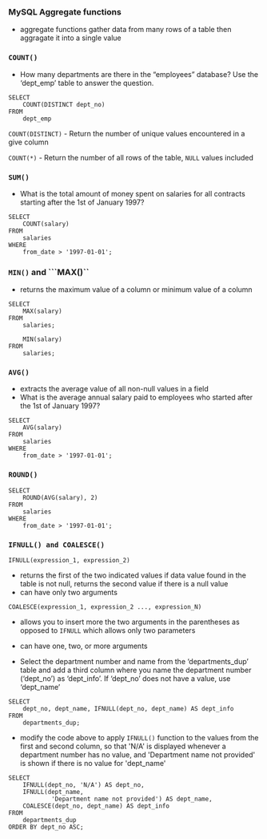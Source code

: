 ### MySQL Aggregate functions
- aggregate functions gather data from many rows of a table then aggragate it into a single value

### ```COUNT()```

- How many departments are there in the “employees” database? Use the ‘dept_emp’ table to answer the question.

```
SELECT 
    COUNT(DISTINCT dept_no)
FROM
    dept_emp
```

```COUNT(DISTINCT)``` - Return the number of unique values encountered in a give column

```COUNT(*)``` - Return the number of all rows of the table, ```NULL``` values included

### ```SUM()```
- What is the total amount of money spent on salaries for all contracts starting after the 1st of January 1997?

```
SELECT 
    COUNT(salary)
FROM
    salaries
WHERE
    from_date > '1997-01-01';
```

### ```MIN()``` and ```MAX()``
- returns the maximum value of a column or minimum value of a column

```
SELECT 
    MAX(salary)
FROM
    salaries;
```

```SELECT 
    MIN(salary)
FROM
    salaries;
```

### ```AVG()```
- extracts the average value of all non-null values in a field
- What is the average annual salary paid to employees who started after the 1st of January 1997?

```
SELECT 
    AVG(salary)
FROM
    salaries
WHERE
    from_date > '1997-01-01';
```

### ```ROUND()```

```
SELECT 
    ROUND(AVG(salary), 2)
FROM
    salaries
WHERE
    from_date > '1997-01-01';
```

### ```IFNULL() and COALESCE()```

```IFNULL(expression_1, expression_2)```
- returns the first of the two indicated values if data value found in the table is not null, returns the second value if there is a null value
- can have only two arguments

```COALESCE(expression_1, expression_2 ..., expression_N)```
- allows you to insert more the two arguments in the parentheses as opposed to ```IFNULL``` which allows only two parameters
- can have one, two, or more arguments

- Select the department number and name from the ‘departments_dup’ table and add a third column where you name the department number (‘dept_no’) as ‘dept_info’. If ‘dept_no’ does not have a value, use ‘dept_name’

```
SELECT 
    dept_no, dept_name, IFNULL(dept_no, dept_name) AS dept_info
FROM
    departments_dup;
```

- modify the code above to apply ```IFNULL()``` function to the values from the first and second column, so that 'N/A' is displayed whenever a department number has no value, and 'Department name not provided' is shown if there is no value for 'dept_name'

```
SELECT 
    IFNULL(dept_no, 'N/A') AS dept_no,
    IFNULL(dept_name,
            'Department name not provided') AS dept_name,
    COALESCE(dept_no, dept_name) AS dept_info
FROM
    departments_dup
ORDER BY dept_no ASC;
```